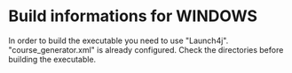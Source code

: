 # Build informations for WINDOWS

In order to build the executable you need to use "Launch4j".
"course_generator.xml" is already configured. Check the directories before building the executable.